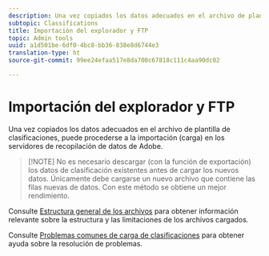 ```yaml
---
description: Una vez copiados los datos adecuados en el archivo de plantilla de clasificaciones, puede procederse a la importación (carga) en los servidores de recopilación de datos de Adobe.
subtopic: Classifications
title: Importación del explorador y FTP
topic: Admin tools
uuid: a1d501be-6df0-4bc8-bb36-838e8d6744e3
translation-type: ht
source-git-commit: 99ee24efaa517e8da700c67818c111c4aa90dc02

---
```



# Importación del explorador y FTP

Una vez copiados los datos adecuados en el archivo de plantilla de clasificaciones, puede procederse a la importación (carga) en los servidores de recopilación de datos de Adobe.

> [!NOTE] No es necesario descargar (con la función de exportación) los datos de clasificación existentes antes de cargar los nuevos datos. Únicamente debe cargarse un nuevo archivo que contiene las filas nuevas de datos. Con este método se obtiene un mejor rendimiento.

Consulte  [Estructura general de los archivos](/help/components/c-classifications2/c-classifications-importer/c-saint-data-files.md) para obtener información relevante sobre la estructura y las limitaciones de los archivos cargados.

Consulte [Problemas comunes de carga de clasificaciones](https://helpx.adobe.com/es/analytics/kb/common-saint-upload-issues.html) para obtener ayuda sobre la resolución de problemas.
